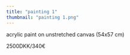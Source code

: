 ```yaml
---
title: "painting 1"
thumbnail: "painting 1.png"
---
```

acrylic paint on unstretched canvas (54x57 cm)


2500DKK/340€